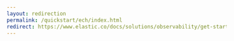 ```yaml
---
layout: redirection
permalink: /quickstart/ech/index.html
redirect: https://www.elastic.co/docs/solutions/observability/get-started/opentelemetry/quickstart/ech/index.html
---
```

